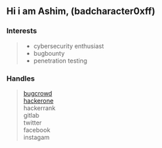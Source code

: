 ##                                         Hi i am Ashim, (badcharacter0xff)
###  Interests
> * cybersecurity enthusiast
> * bugbounty 
> * penetration testing
### Handles
> [bugcrowd](https://bugcrowd.com/he11xsm0k)\
> [hackerone](https://hackerone.com/he11xsm0k)\
> hackerrank\
> gitlab\
> twitter\
> facebook\
> instagam
 




<!---
ASHIMTOM7/ASHIMTOM7 is a ✨ special ✨ repository because its `README.md` (this file) appears on your GitHub profile.
You can click the Preview link to take a look at your changes.
--->
